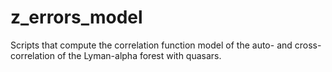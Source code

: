# z_errors_model
Scripts that compute the correlation function model of the auto- and cross-correlation of the Lyman-alpha forest with quasars.
